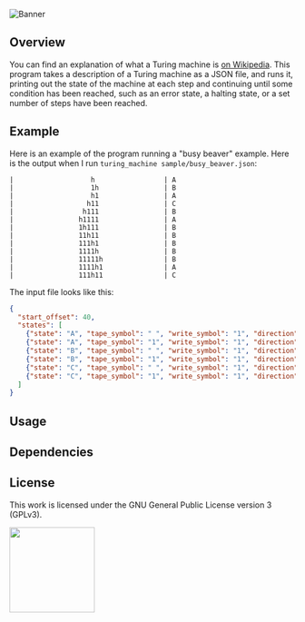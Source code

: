 ![Banner](https://s-christy.com/status-banner-service/turing-machine/banner-slim.svg)

## Overview

You can find an explanation of what a Turing machine is [on
Wikipedia](https://en.wikipedia.org/wiki/Turing_machine). This program takes a
description of a Turing machine as a JSON file, and runs it, printing out the
state of the machine at each step and continuing until some condition has been
reached, such as an error state, a halting state, or a set number of steps have
been reached.

## Example

Here is an example of the program running a "busy beaver" example. Here is the
output when I run `turing_machine sample/busy_beaver.json`:

```
|                   h                 | A
|                   1h                | B
|                   h1                | A
|                  h11                | C
|                 h111                | B
|                h1111                | A
|                1h111                | B
|                11h11                | B
|                111h1                | B
|                1111h                | B
|                11111h               | B
|                1111h1               | A
|                111h11               | C
```

The input file looks like this:

```json
{
  "start_offset": 40,
  "states": [
    {"state": "A", "tape_symbol": " ", "write_symbol": "1", "direction": "R", "next_state": "B"},
    {"state": "A", "tape_symbol": "1", "write_symbol": "1", "direction": "L", "next_state": "C"},
    {"state": "B", "tape_symbol": " ", "write_symbol": "1", "direction": "L", "next_state": "A"},
    {"state": "B", "tape_symbol": "1", "write_symbol": "1", "direction": "R", "next_state": "B"},
    {"state": "C", "tape_symbol": " ", "write_symbol": "1", "direction": "L", "next_state": "B"},
    {"state": "C", "tape_symbol": "1", "write_symbol": "1", "direction": "R", "next_state": "HALT"}
  ]
}
```

## Usage

## Dependencies

## License

This work is licensed under the GNU General Public License version 3 (GPLv3).

[<img src="https://s-christy.com/status-banner-service/GPLv3_Logo.svg" width="150" />](https://www.gnu.org/licenses/gpl-3.0.en.html)
